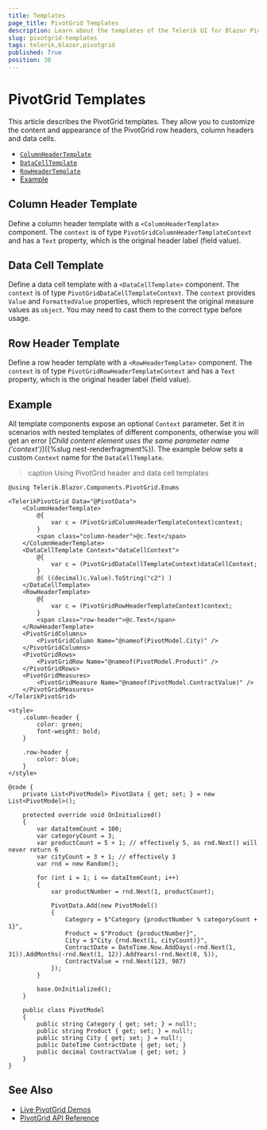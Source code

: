 ```yaml
---
title: Templates
page_title: PivotGrid Templates
description: Learn about the templates of the Telerik UI for Blazor PivotGrid.
slug: pivotgrid-templates
tags: telerik,blazor,pivotgrid
published: True
position: 30
---
```


# PivotGrid Templates

This article describes the PivotGrid templates. They allow you to customize the content and appearance of the PivotGrid row headers, column headers and data cells.

* [`ColumnHeaderTemplate`](#column-header-template)
* [`DataCellTemplate`](#data-cell-template)
* [`RowHeaderTemplate`](#row-header-template)
* [Example](#example)


## Column Header Template

Define a column header template with a `<ColumnHeaderTemplate>` component. The `context` is of type `PivotGridColumnHeaderTemplateContext` and has a `Text` property, which is the original header label (field value).


## Data Cell Template

Define a data cell template with a `<DataCellTemplate>` component. The `context` is of type `PivotGridDataCellTemplateContext`. The `context` provides `Value` and `FormattedValue` properties, which represent the original measure values as `object`. You may need to cast them to the correct type before usage.


## Row Header Template

Define a row header template with a `<RowHeaderTemplate>` component. The `context` is of type `PivotGridRowHeaderTemplateContext` and has a `Text` property, which is the original header label (field value).


## Example

All template components expose an optional `Context` parameter. Set it in scenarios with nested templates of different components, otherwise you will get an error [*Child content element uses the same parameter name ('context')*]({%slug nest-renderfragment%}). The example below sets a custom `Context` name for the `DataCellTemplate`.

>caption Using PivotGrid header and data cell templates

````CSHTML
@using Telerik.Blazor.Components.PivotGrid.Enums

<TelerikPivotGrid Data="@PivotData">
    <ColumnHeaderTemplate>
        @{
            var c = (PivotGridColumnHeaderTemplateContext)context;
        }
        <span class="column-header">@c.Text</span>
    </ColumnHeaderTemplate>
    <DataCellTemplate Context="dataCellContext">
        @{
            var c = (PivotGridDataCellTemplateContext)dataCellContext;
        }
        @( ((decimal)c.Value).ToString("c2") )
    </DataCellTemplate>
    <RowHeaderTemplate>
        @{
            var c = (PivotGridRowHeaderTemplateContext)context;
        }
        <span class="row-header">@c.Text</span>
    </RowHeaderTemplate>
    <PivotGridColumns>
        <PivotGridColumn Name="@nameof(PivotModel.City)" />
    </PivotGridColumns>
    <PivotGridRows>
        <PivotGridRow Name="@nameof(PivotModel.Product)" />
    </PivotGridRows>
    <PivotGridMeasures>
        <PivotGridMeasure Name="@nameof(PivotModel.ContractValue)" />
    </PivotGridMeasures>
</TelerikPivotGrid>

<style>
    .column-header {
        color: green;
        font-weight: bold;
    }

    .row-header {
        color: blue;
    }
</style>

@code {
    private List<PivotModel> PivotData { get; set; } = new List<PivotModel>();

    protected override void OnInitialized()
    {
        var dataItemCount = 100;
        var categoryCount = 3;
        var productCount = 5 + 1; // effectively 5, as rnd.Next() will never return 6
        var cityCount = 3 + 1; // effectively 3
        var rnd = new Random();

        for (int i = 1; i <= dataItemCount; i++)
        {
            var productNumber = rnd.Next(1, productCount);

            PivotData.Add(new PivotModel()
            {
                Category = $"Category {productNumber % categoryCount + 1}",
                Product = $"Product {productNumber}",
                City = $"City {rnd.Next(1, cityCount)}",
                ContractDate = DateTime.Now.AddDays(-rnd.Next(1, 31)).AddMonths(-rnd.Next(1, 12)).AddYears(-rnd.Next(0, 5)),
                ContractValue = rnd.Next(123, 987)
            });
        }

        base.OnInitialized();
    }

    public class PivotModel
    {
        public string Category { get; set; } = null!;
        public string Product { get; set; } = null!;
        public string City { get; set; } = null!;
        public DateTime ContractDate { get; set; }
        public decimal ContractValue { get; set; }
    }
}
````


## See Also

* [Live PivotGrid Demos](https://demos.telerik.com/blazor-ui/pivotgrid)
* [PivotGrid API Reference](/blazor-ui/api/Telerik.Blazor.Components.TelerikPivotGrid-1)
